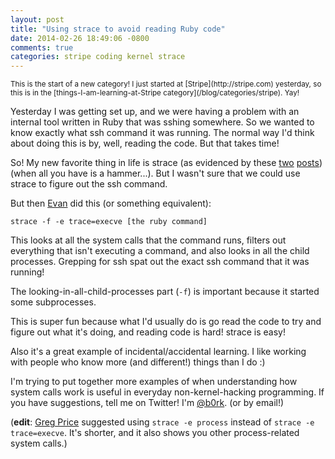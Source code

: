 ```yaml
---
layout: post
title: "Using strace to avoid reading Ruby code"
date: 2014-02-26 18:49:06 -0800
comments: true
categories: stripe coding kernel strace
---
```


<small>
This is the start of a new category! I just started at
[Stripe](http://stripe.com) yesterday, so this is in the
[things-I-am-learning-at-Stripe category](/blog/categories/stripe).
Yay!
</small>

Yesterday I was getting set up, and we were having a problem with an
internal tool written in Ruby that was sshing somewhere. So we wanted
to know exactly what ssh command it was running. The normal way I'd
think about doing this is by, well, reading the code. But that takes
time!

So! My new favorite thing in life is strace (as evidenced by these
[two](http://jvns.ca/blog/2013/12/22/fun-with-strace/)
[posts](http://jvns.ca/blog/2014/02/17/spying-on-ssh-with-strace/))
(when all you have is a hammer...). But I wasn't sure that we could
use strace to figure out the ssh command.

But then [Evan](https://twitter.com/ebroder) did this (or something equivalent):

`strace -f -e trace=execve [the ruby command]`

This looks at all the system calls that the command runs, filters out
everything that isn't executing a command, and also looks in all the
child processes. Grepping for ssh spat out the exact ssh command that
it was running!

The looking-in-all-child-processes part (`-f`) is important because it
started some subprocesses.

This is super fun because what I'd usually do is go read the code to
try and figure out what it's doing, and reading code is hard! strace
is easy!

Also it's a great example of incidental/accidental learning. I like
working with people who know more (and different!) things than I do :)

I'm trying to put together more examples of when understanding how
system calls work is useful in everyday non-kernel-hacking
programming. If you have suggestions, tell me on Twitter! I'm
[@b0rk](http://twitter.com/b0rk). (or by email!)

(**edit**: [Greg Price](http://web.mit.edu/price/) suggested using
`strace -e process` instead of `strace -e trace=execve`. It's shorter,
and it also shows you other process-related system calls.)
